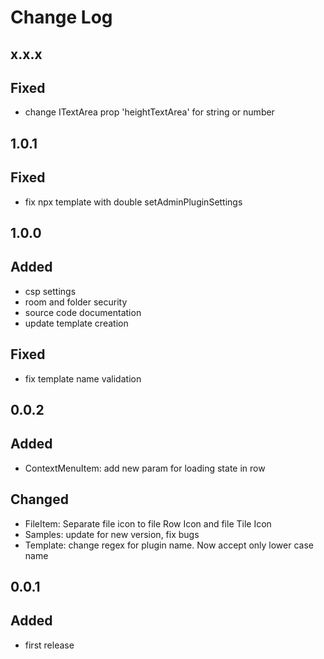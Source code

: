 # Change Log

## x.x.x
## Fixed
- change ITextArea prop 'heightTextArea' for string or number

## 1.0.1
## Fixed
- fix npx template with double setAdminPluginSettings

## 1.0.0
## Added
- csp settings
- room and folder security
- source code documentation
- update template creation

## Fixed
- fix template name validation

## 0.0.2
## Added
- ContextMenuItem: add new param for loading state in row

## Changed
- FileItem: Separate file icon to file Row Icon and file Tile Icon
- Samples: update for new version, fix bugs
- Template: change regex for plugin name. Now accept only lower case name

## 0.0.1
## Added
- first release
